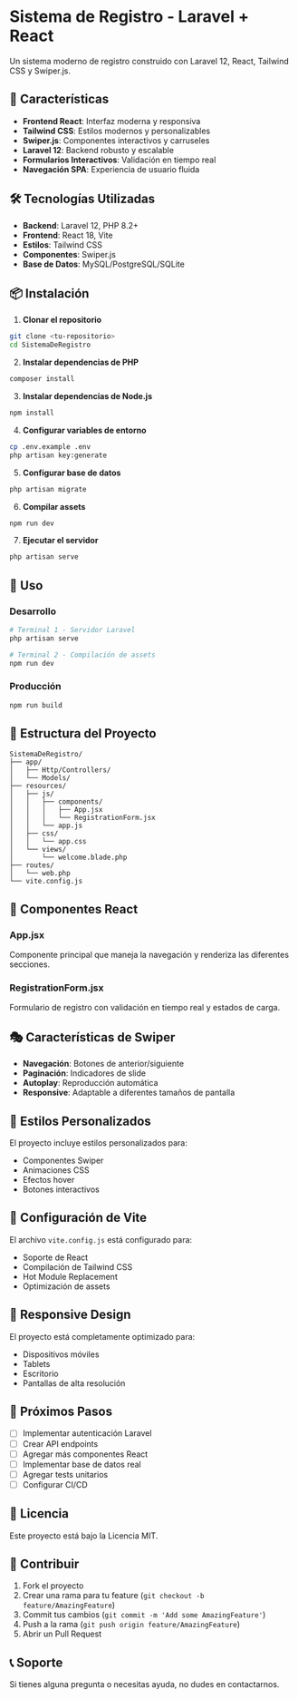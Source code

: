 # Sistema de Registro - Laravel + React

Un sistema moderno de registro construido con Laravel 12, React, Tailwind CSS y Swiper.js.

## 🚀 Características

- **Frontend React**: Interfaz moderna y responsiva
- **Tailwind CSS**: Estilos modernos y personalizables
- **Swiper.js**: Componentes interactivos y carruseles
- **Laravel 12**: Backend robusto y escalable
- **Formularios Interactivos**: Validación en tiempo real
- **Navegación SPA**: Experiencia de usuario fluida

## 🛠️ Tecnologías Utilizadas

- **Backend**: Laravel 12, PHP 8.2+
- **Frontend**: React 18, Vite
- **Estilos**: Tailwind CSS
- **Componentes**: Swiper.js
- **Base de Datos**: MySQL/PostgreSQL/SQLite

## 📦 Instalación

1. **Clonar el repositorio**
```bash
git clone <tu-repositorio>
cd SistemaDeRegistro
```

2. **Instalar dependencias de PHP**
```bash
composer install
```

3. **Instalar dependencias de Node.js**
```bash
npm install
```

4. **Configurar variables de entorno**
```bash
cp .env.example .env
php artisan key:generate
```

5. **Configurar base de datos**
```bash
php artisan migrate
```

6. **Compilar assets**
```bash
npm run dev
```

7. **Ejecutar el servidor**
```bash
php artisan serve
```

## 🎯 Uso

### Desarrollo
```bash
# Terminal 1 - Servidor Laravel
php artisan serve

# Terminal 2 - Compilación de assets
npm run dev
```

### Producción
```bash
npm run build
```

## 📁 Estructura del Proyecto

```
SistemaDeRegistro/
├── app/
│   ├── Http/Controllers/
│   └── Models/
├── resources/
│   ├── js/
│   │   ├── components/
│   │   │   ├── App.jsx
│   │   │   └── RegistrationForm.jsx
│   │   └── app.js
│   ├── css/
│   │   └── app.css
│   └── views/
│       └── welcome.blade.php
├── routes/
│   └── web.php
└── vite.config.js
```

## 🎨 Componentes React

### App.jsx
Componente principal que maneja la navegación y renderiza las diferentes secciones.

### RegistrationForm.jsx
Formulario de registro con validación en tiempo real y estados de carga.

## 🎭 Características de Swiper

- **Navegación**: Botones de anterior/siguiente
- **Paginación**: Indicadores de slide
- **Autoplay**: Reproducción automática
- **Responsive**: Adaptable a diferentes tamaños de pantalla

## 🎨 Estilos Personalizados

El proyecto incluye estilos personalizados para:
- Componentes Swiper
- Animaciones CSS
- Efectos hover
- Botones interactivos

## 🔧 Configuración de Vite

El archivo `vite.config.js` está configurado para:
- Soporte de React
- Compilación de Tailwind CSS
- Hot Module Replacement
- Optimización de assets

## 📱 Responsive Design

El proyecto está completamente optimizado para:
- Dispositivos móviles
- Tablets
- Escritorio
- Pantallas de alta resolución

## 🚀 Próximos Pasos

- [ ] Implementar autenticación Laravel
- [ ] Crear API endpoints
- [ ] Agregar más componentes React
- [ ] Implementar base de datos real
- [ ] Agregar tests unitarios
- [ ] Configurar CI/CD

## 📄 Licencia

Este proyecto está bajo la Licencia MIT.

## 🤝 Contribuir

1. Fork el proyecto
2. Crear una rama para tu feature (`git checkout -b feature/AmazingFeature`)
3. Commit tus cambios (`git commit -m 'Add some AmazingFeature'`)
4. Push a la rama (`git push origin feature/AmazingFeature`)
5. Abrir un Pull Request

## 📞 Soporte

Si tienes alguna pregunta o necesitas ayuda, no dudes en contactarnos.
